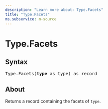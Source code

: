 ```yaml
---
description: "Learn more about: Type.Facets"
title: "Type.Facets"
ms.subservice: m-source
---
```

# Type.Facets

## Syntax

<pre>
Type.Facets(<b>type</b> as type) as record
</pre>

## About

Returns a record containing the facets of `type`.
